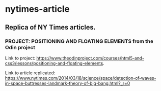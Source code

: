 # nytimes-article
## Replica of NY Times articles. 
### PROJECT: POSITIONING AND FLOATING ELEMENTS from the Odin project

Link to project:
https://www.theodinproject.com/courses/html5-and-css3/lessons/positioning-and-floating-elements.

Link to article replicated:
https://www.nytimes.com/2014/03/18/science/space/detection-of-waves-in-space-buttresses-landmark-theory-of-big-bang.html?_r=0
